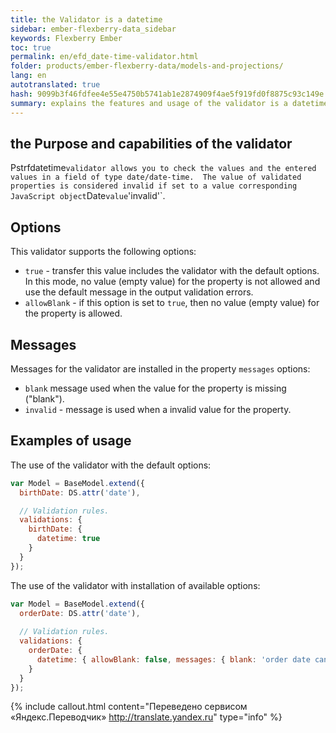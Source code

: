 ```yaml
--- 
title: the Validator is a datetime 
sidebar: ember-flexberry-data_sidebar 
keywords: Flexberry Ember 
toc: true 
permalink: en/efd_date-time-validator.html 
folder: products/ember-flexberry-data/models-and-projections/ 
lang: en 
autotranslated: true 
hash: 9099b3f46fdfee4e55e4750b5741ab1e2874909f4ae5f919fd0f8875c93c149e 
summary: explains the features and usage of the validator is a datetime. 
--- 
```


## the Purpose and capabilities of the validator 

Pstrfdatetime` validator allows you to check the values and the entered values in a field of type date/date-time. 
The value of validated properties is considered invalid if set to a value corresponding JavaScript object `Date` value `'invalid'`. 

## Options 

This validator supports the following options: 

* `true` - transfer this value includes the validator with the default options. In this mode, no value (empty value) for the property is not allowed and use the default message in the output validation errors. 
* `allowBlank` - if this option is set to `true`, then no value (empty value) for the property is allowed. 

## Messages 

Messages for the validator are installed in the property `messages` options: 

* `blank` message used when the value for the property is missing ("blank"). 
* `invalid` - message is used when a invalid value for the property. 

## Examples of usage 

The use of the validator with the default options: 

```javascript
var Model = BaseModel.extend({
  birthDate: DS.attr('date'),

  // Validation rules. 
  validations: {
    birthDate: {
      datetime: true
    }
  }
});
``` 

The use of the validator with installation of available options: 

```javascript
var Model = BaseModel.extend({
  orderDate: DS.attr('date'),
  
  // Validation rules. 
  validations: {
    orderDate: {
      datetime: { allowBlank: false, messages: { blank: 'order date can\'t be blank', invalid: 'please input valid date' } }
    }
  }
});
```


{% include callout.html content="Переведено сервисом «Яндекс.Переводчик» <http://translate.yandex.ru>" type="info" %}